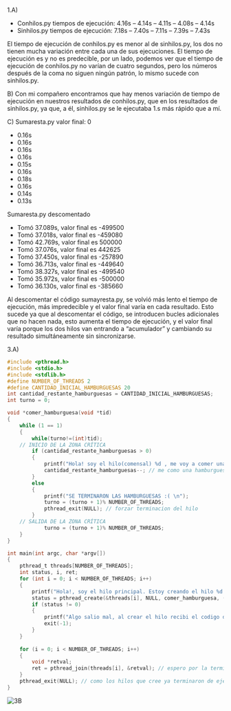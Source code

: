 1.A) 
- Conhilos.py tiempos de ejecución: 4.16s – 4.14s – 4.11s – 4.08s – 4.14s
- Sinhilos.py tiempos de ejecución: 7.18s – 7.40s – 7.11s – 7.39s – 7.43s

El tiempo de ejecución de conhilos.py es menor al de sinhilos.py, los dos no tienen mucha variación entre cada una de sus ejecuciones. 
El tiempo de ejecución es y no es predecible, por un lado, podemos ver que el tiempo de ejecución de conhilos.py no varían de cuatro segundos, 
pero los números después de la coma no siguen ningún patrón, lo mismo sucede con sinhilos.py.

B) Con mi compañero encontramos que hay menos variación de tiempo de ejecución en nuestros resultados de conhilos.py, que en los resultados de sinhilos.py, 
ya que, a él, sinhilos.py se le ejecutaba 1.s más rápido que a mí.

C) Sumaresta.py valor final: 0
- 0.16s
- 0.16s
- 0.16s
- 0.16s
- 0.15s
- 0.16s
- 0.18s
- 0.16s
- 0.14s
- 0.13s

Sumaresta.py descomentado
- Tomó 37.089s, valor final es -499500
- Tomó 37.018s, valor final es -459080
- Tomó 42.769s, valor final es 500000
- Tomó 37.076s, valor final es 442625
- Tomó 37.450s, valor final es -257890
- Tomó 36.713s, valor final es -449640
- Tomó 38.327s, valor final es -499540
- Tomó 35.972s, valor final es -500000
- Tomó 36.130s, valor final es -385660

Al descomentar el código sumayresta.py, se volvió más lento el tiempo de ejecución, más impredecible y el valor final varía en cada resultado. 
Esto sucede ya que al descomentar el código, se introducen bucles adicionales que no hacen nada, esto aumenta el tiempo de ejecución,
y el valor final varía porque los dos hilos van entrando a “acumulador” y cambiando su resultado simultáneamente sin sincronizarse.

3.A) 

```c
#include <pthread.h>
#include <stdio.h>
#include <stdlib.h>
#define NUMBER_OF_THREADS 2
#define CANTIDAD_INICIAL_HAMBURGUESAS 20
int cantidad_restante_hamburguesas = CANTIDAD_INICIAL_HAMBURGUESAS;
int turno = 0;

void *comer_hamburguesa(void *tid)
{
	while (1 == 1)
	{ 
		while(turno!=(int)tid);	
    // INICIO DE LA ZONA CRÍTICA
		if (cantidad_restante_hamburguesas > 0)
		{
			printf("Hola! soy el hilo(comensal) %d , me voy a comer una hamburguesa ! ya que todavia queda/n %d \n", (int) tid, cantidad_restante_hamburguesas);
			cantidad_restante_hamburguesas--; // me como una hamburguesa
		}
		else
		{
			printf("SE TERMINARON LAS HAMBURGUESAS :( \n");
			turno = (turno + 1)% NUMBER_OF_THREADS;
			pthread_exit(NULL); // forzar terminacion del hilo
		}
    // SALIDA DE LA ZONA CRÍTICA   
			turno = (turno + 1)% NUMBER_OF_THREADS;
	}
}

int main(int argc, char *argv[])
{
	pthread_t threads[NUMBER_OF_THREADS];
	int status, i, ret;
	for (int i = 0; i < NUMBER_OF_THREADS; i++)
	{
		printf("Hola!, soy el hilo principal. Estoy creando el hilo %d \n", i);
		status = pthread_create(&threads[i], NULL, comer_hamburguesa, (void *)i);
		if (status != 0)
		{
			printf("Algo salio mal, al crear el hilo recibi el codigo de error %d \n", status);
			exit(-1);
		}
	}
 
	for (i = 0; i < NUMBER_OF_THREADS; i++)
	{
		void *retval;
		ret = pthread_join(threads[i], &retval); // espero por la terminacion de los hilos que cree
	}
	pthread_exit(NULL); // como los hilos que cree ya terminaron de ejecutarse, termino yo tambien.
}
```

![3B](https://github.com/Anapaulasch/ASO2024TPs/assets/171289187/ec2bf6e9-7ac7-4920-852f-51f253eb5f99)
